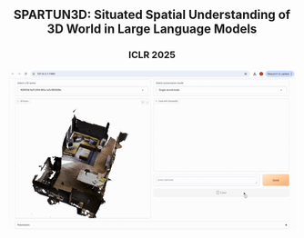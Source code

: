 <h2 align="center">
  <b>SPARTUN3D: Situated Spatial Understanding of 3D World in Large Language Models</b>
</h2>

<h3 align="center">
ICLR 2025
</h3>

![overview](spartun3D.gif)
